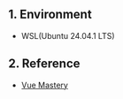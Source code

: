 ## 1. Environment

- WSL(Ubuntu 24.04.1 LTS)

## 2. Reference

- [Vue Mastery](https://www.vuemastery.com/courses/intro-to-vue-3/intro-to-vue3/)
